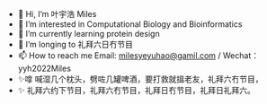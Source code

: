 - 👋 Hi, I’m 叶宇浩 Miles
- 👀 I’m interested in Computational Biology and Bioinformatics
- 🌱 I’m currently learning protein design
- 🌱 I’m longing to 礼拜六日冇节目
- 📫 How to reach me Email: milesyeyuhao@gamil.com / Wechat：yyh2022Miles
- ✨嗱 喊湿几个枕头，劈咗几罐啤酒，要打救就搵老友，礼拜六冇节目，
- ✨   礼拜六约下节目，礼拜六冇节目，礼拜日冇节目，礼拜日礼拜六。
<!---
MilesYyh/MilesYyh is a ✨ special ✨ repository because its `README.md` (this file) appears on your GitHub profile.
You can click the Preview link to take a look at your changes.
--->
